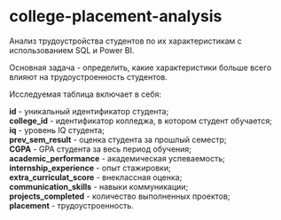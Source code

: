 # college-placement-analysis
Анализ трудоустройства студентов по их характеристикам с использованием SQL и Power BI.

Основная задача - определить, какие характеристики больше всего влияют на трудоустроенность студентов.

Исследуемая таблица включает в себя:

**id** - уникальный идентификатор студента;  
**college_id** - идентификатор колледжа, в котором студент обучается;  
**iq** - уровень IQ студента;  
**prev_sem_result** - оценка студента за прошлый семестр;  
**CGPA** - GPA студента за весь период обучения;  
**academic_performance** - академическая успеваемость;  
**internship_experience** - опыт стажировки;  
**extra_curriculat_score** - внеклассная оценка;  
**communication_skills** - навыки коммуникации;  
**projects_completed** - количество выполненных проектов;  
**placement** - трудоустроенность.
